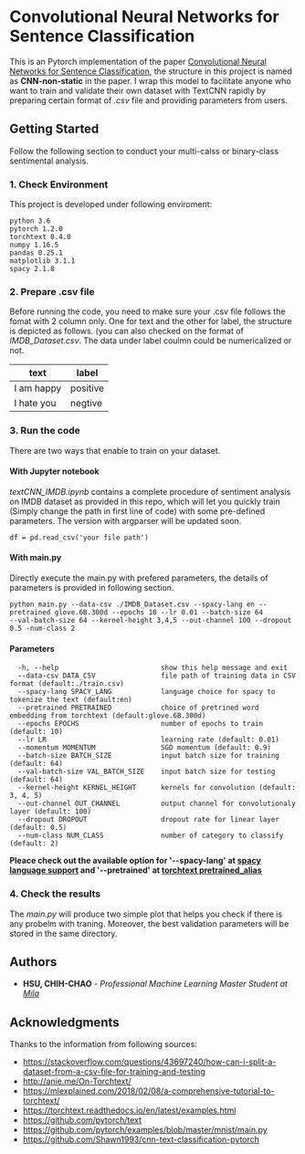 # Convolutional Neural Networks for Sentence Classification

This is an Pytorch implementation of the paper [Convolutional Neural Networks for Sentence Classification](https://arxiv.org/abs/1408.5882), the structure in this project is named as **CNN-non-static** in the paper. I wrap this model to facilitate anyone who want to train and validate their own dataset with TextCNN rapidly by preparing certain format of *.csv* file and providing parameters from users.

## Getting Started

Follow the following section to conduct your multi-calss or binary-class sentimental analysis.

### 1. Check Environment

This project is developed under following enviroment:

```
python 3.6
pytorch 1.2.0
torchtext 0.4.0
numpy 1.16.5
pandas 0.25.1
matplotlib 3.1.1
spacy 2.1.8
```

### 2. Prepare .csv file

Before running the code, you need to make sure your .csv file follows the fomat with 2 column only. One for text and the other for label, the structure is depicted as follows. (you can also checked on the format of *IMDB_Dataset.csv*. The data under label coulmn could be numericalized or not.

|text|label|
|---|---|
|I am happy|positive|
|I hate you|negtive|


### 3. Run the code

There are two ways that enable to train on your dataset.

#### With Jupyter notebook

*textCNN_IMDB.ipynb* contains a complete procedure of sentiment analysis on IMDB dataset as provided in this repo, which will let you quickly train (Simply change the path in first line of code) with some pre-defined parameters. The version with argparser will be updated soon.

```
df = pd.read_csv('your file path')
```

#### With main.py

Directly execute the main.py with prefered parameters, the details of parameters is provided in following section.

```
python main.py --data-csv ./IMDB_Dataset.csv --spacy-lang en --pretrained glove.6B.300d --epochs 10 --lr 0.01 --batch-size 64 
--val-batch-size 64 --kernel-height 3,4,5 --out-channel 100 --dropout 0.5 -num-class 2
```

#### Parameters
```
  -h, --help                         show this help message and exit
  --data-csv DATA_CSV                file path of training data in CSV format (default:./train.csv)
  --spacy-lang SPACY_LANG            language choice for spacy to tokenize the text (default:en)
  --pretrained PRETRAINED            choice of pretrined word embedding from torchtext (default:glove.6B.300d)
  --epochs EPOCHS                    number of epochs to train (default: 10)
  --lr LR                            learning rate (default: 0.01)
  --momentum MOMENTUM                SGD momentum (default: 0.9)
  --batch-size BATCH_SIZE            input batch size for training (default: 64)
  --val-batch-size VAL_BATCH_SIZE    input batch size for testing (default: 64)
  --kernel-height KERNEL_HEIGHT      kernels for convolution (default: 3, 4, 5)
  --out-channel OUT_CHANNEL          output channel for convolutionaly layer (default: 100)
  --dropout DROPOUT                  dropout rate for linear layer (default: 0.5)
  --num-class NUM_CLASS              number of category to classify (default: 2)
```
**Pleace check out the available option for '--spacy-lang' at [spacy language support](https://spacy.io/usage/models#languages) 
and '--pretrained' at [torchtext pretrained_alias](https://torchtext.readthedocs.io/en/latest/vocab.html#pretrained-aliases)**

### 4. Check the results
The *main.py* will produce two simple plot that helps you check if there is any probelm with traning. Moreover, the best validation parameters will be stored in the same directory. 


## Authors

* **HSU, CHIH-CHAO** - *Professional Machine Learning Master Student at [Mila](https://mila.quebec/)* 

## Acknowledgments
Thanks to the information from following sources:

* https://stackoverflow.com/questions/43697240/how-can-i-split-a-dataset-from-a-csv-file-for-training-and-testing
* http://anie.me/On-Torchtext/
* https://mlexplained.com/2018/02/08/a-comprehensive-tutorial-to-torchtext/
* https://torchtext.readthedocs.io/en/latest/examples.html
* https://github.com/pytorch/text
* https://github.com/pytorch/examples/blob/master/mnist/main.py
* https://github.com/Shawn1993/cnn-text-classification-pytorch
